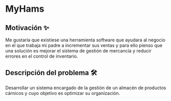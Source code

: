 # MyHams

## Motivación ✨

Me gustaría que existiese una herramienta software que ayudara al negocio en el que trabaja mi padre a incrementar sus ventas y para ello pienso que una solución es mejorar el sistema de gestión de mercancía y reducir errores en el control de inventario.

## Descripción del problema 🛠️

Desarrollar un sistema encargado de la gestión de un almacén de productos cárnicos y cuyo objetivo es optimizar su organización.
